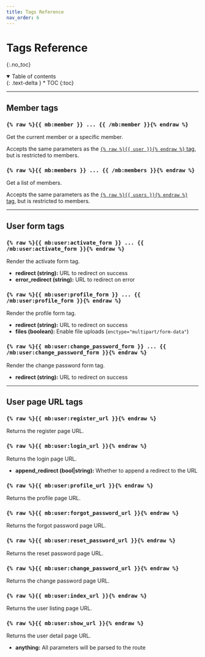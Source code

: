 ```yaml
---
title: Tags Reference
nav_order: 6
---
```


# Tags Reference
{:.no_toc}

<details open markdown="block">
  <summary>
      Table of contents
  </summary>
  {: .text-delta }
* TOC
{:toc}
</details>

---

## Member tags

### `{% raw %}{{ mb:member }} ... {{ /mb:member }}{% endraw %}`

Get the current member or a specific member.

Accepts the same parameters as the [`{% raw %}{{ user }}{% endraw %}` tag](https://statamic.dev/tags/user-profile), but is restricted to members.

### `{% raw %}{{ mb:members }} ... {{ /mb:members }}{% endraw %}`

Get a list of members.

Accepts the same parameters as the [`{% raw %}{{ users }}{% endraw %}` tag](https://statamic.dev/tags/users), but is restricted to members.

---

## User form tags

### `{% raw %}{{ mb:user:activate_form }} ... {{ /mb:user:activate_form }}{% endraw %}`

Render the activate form tag.

* **redirect (string):** URL to redirect on success
* **error_redirect (string):** URL to redirect on error

### `{% raw %}{{ mb:user:profile_form }} ... {{ /mb:user:profile_form }}{% endraw %}`

Render the profile form tag.

* **redirect (string):** URL to redirect on success
* **files (boolean):** Enable file uploads (`enctype="multipart/form-data"`)

### `{% raw %}{{ mb:user:change_password_form }} ... {{ /mb:user:change_password_form }}{% endraw %}`

Render the change password form tag.

* **redirect (string):** URL to redirect on success

---

## User page URL tags

### `{% raw %}{{ mb:user:register_url }}{% endraw %}`

Returns the register page URL.

### `{% raw %}{{ mb:user:login_url }}{% endraw %}`

Returns the login page URL.

* **append_redirect (bool\|string):** Whether to append a redirect to the URL

### `{% raw %}{{ mb:user:profile_url }}{% endraw %}`

Returns the profile page URL.

### `{% raw %}{{ mb:user:forgot_password_url }}{% endraw %}`

Returns the forgot password page URL.

### `{% raw %}{{ mb:user:reset_password_url }}{% endraw %}`

Returns the reset password page URL.

### `{% raw %}{{ mb:user:change_password_url }}{% endraw %}`

Returns the change password page URL.

### `{% raw %}{{ mb:user:index_url }}{% endraw %}`

Returns the user listing page URL.

### `{% raw %}{{ mb:user:show_url }}{% endraw %}`

Returns the user detail page URL.

* **anything:** All parameters will be parsed to the route